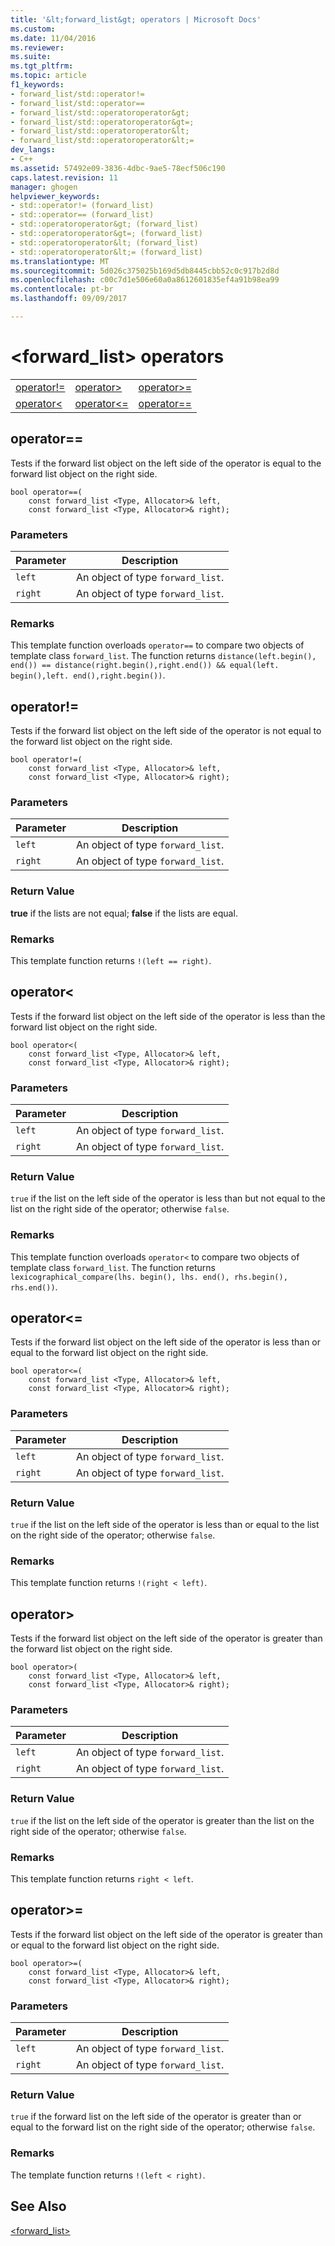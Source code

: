 ```yaml
---
title: '&lt;forward_list&gt; operators | Microsoft Docs'
ms.custom: 
ms.date: 11/04/2016
ms.reviewer: 
ms.suite: 
ms.tgt_pltfrm: 
ms.topic: article
f1_keywords:
- forward_list/std::operator!=
- forward_list/std::operator==
- forward_list/std::operatoroperator&gt;
- forward_list/std::operatoroperator&gt=;
- forward_list/std::operatoroperator&lt;
- forward_list/std::operatoroperator&lt;=
dev_langs:
- C++
ms.assetid: 57492e09-3836-4dbc-9ae5-78ecf506c190
caps.latest.revision: 11
manager: ghogen
helpviewer_keywords:
- std::operator!= (forward_list)
- std::operator== (forward_list)
- std::operatoroperator&gt; (forward_list)
- std::operatoroperator&gt=; (forward_list)
- std::operatoroperator&lt; (forward_list)
- std::operatoroperator&lt;= (forward_list)
ms.translationtype: MT
ms.sourcegitcommit: 5d026c375025b169d5db8445cbb52c0c917b2d8d
ms.openlocfilehash: c00c7d1e506e60a0a8612601835ef4a91b98ea99
ms.contentlocale: pt-br
ms.lasthandoff: 09/09/2017

---
```

# <a name="ltforwardlistgt-operators"></a>&lt;forward_list&gt; operators
||||  
|-|-|-|  
|[operator!=](#op_neq)|[operator&gt;](#op_gt)|[operator&gt;=](#op_gt_eq)|  
|[operator&lt;](#op_lt)|[operator&lt;=](#op_lt_eq)|[operator==](#op_eq_eq)|  
  
##  <a name="op_eq_eq"></a>  operator==  
 Tests if the forward list object on the left side of the operator is equal to the forward list object on the right side.  
  
```
bool operator==(
    const forward_list <Type, Allocator>& left,
    const forward_list <Type, Allocator>& right);
```  
  
### <a name="parameters"></a>Parameters  
  
|Parameter|Description|  
|---------------|-----------------|  
|`left`|An object of type `forward_list`.|  
|`right`|An object of type `forward_list`.|  
  
### <a name="remarks"></a>Remarks  
 This template function overloads `operator==` to compare two objects of template class `forward_list`. The function returns `distance(left.begin(), end()) == distance(right.begin(),right.end()) && equal(left. begin(),left. end(),right.begin())`.  
  
##  <a name="op_neq"></a>  operator!=  
 Tests if the forward list object on the left side of the operator is not equal to the forward list object on the right side.  
  
```
bool operator!=(
    const forward_list <Type, Allocator>& left,
    const forward_list <Type, Allocator>& right);
```  
  
### <a name="parameters"></a>Parameters  
  
|Parameter|Description|  
|---------------|-----------------|  
|`left`|An object of type `forward_list`.|  
|`right`|An object of type `forward_list`.|  
  
### <a name="return-value"></a>Return Value  
 **true** if the lists are not equal; **false** if the lists are equal.  
  
### <a name="remarks"></a>Remarks  
 This template function returns `!(left == right)`.  
  
##  <a name="op_lt"></a>  operator&lt;  
 Tests if the forward list object on the left side of the operator is less than the forward list object on the right side.  
  
```
bool operator<(
    const forward_list <Type, Allocator>& left,
    const forward_list <Type, Allocator>& right);
```  
  
### <a name="parameters"></a>Parameters  
  
|Parameter|Description|  
|---------------|-----------------|  
|`left`|An object of type `forward_list`.|  
|`right`|An object of type `forward_list`.|  
  
### <a name="return-value"></a>Return Value  
 `true` if the list on the left side of the operator is less than but not equal to the list on the right side of the operator; otherwise `false`.  
  
### <a name="remarks"></a>Remarks  
 This template function overloads `operator<` to compare two objects of template class `forward_list`. The function returns `lexicographical_compare(lhs. begin(), lhs. end(), rhs.begin(), rhs.end())`.  
  
##  <a name="op_lt_eq"></a>  operator&lt;=  
 Tests if the forward list object on the left side of the operator is less than or equal to the forward list object on the right side.  
  
```
bool operator<=(
    const forward_list <Type, Allocator>& left,
    const forward_list <Type, Allocator>& right);
```  
  
### <a name="parameters"></a>Parameters  
  
|Parameter|Description|  
|---------------|-----------------|  
|`left`|An object of type `forward_list`.|  
|`right`|An object of type `forward_list`.|  
  
### <a name="return-value"></a>Return Value  
 `true` if the list on the left side of the operator is less than or equal to the list on the right side of the operator; otherwise `false`.  
  
### <a name="remarks"></a>Remarks  
 This template function returns `!(right < left)`.  
  
##  <a name="op_gt"></a>  operator&gt;  
 Tests if the forward list object on the left side of the operator is greater than the forward list object on the right side.  
  
```
bool operator>(
    const forward_list <Type, Allocator>& left,
    const forward_list <Type, Allocator>& right);
```  
  
### <a name="parameters"></a>Parameters  
  
|Parameter|Description|  
|---------------|-----------------|  
|`left`|An object of type `forward_list`.|  
|`right`|An object of type `forward_list`.|  
  
### <a name="return-value"></a>Return Value  
 `true` if the list on the left side of the operator is greater than the list on the right side of the operator; otherwise `false`.  
  
### <a name="remarks"></a>Remarks  
 This template function returns `right < left`.  
  
##  <a name="op_gt_eq"></a>  operator&gt;=  
 Tests if the forward list object on the left side of the operator is greater than or equal to the forward list object on the right side.  
  
```
bool operator>=(
    const forward_list <Type, Allocator>& left,
    const forward_list <Type, Allocator>& right);
```  
  
### <a name="parameters"></a>Parameters  
  
|Parameter|Description|  
|---------------|-----------------|  
|`left`|An object of type `forward_list`.|  
|`right`|An object of type `forward_list`.|  
  
### <a name="return-value"></a>Return Value  
 `true` if the forward list on the left side of the operator is greater than or equal to the forward list on the right side of the operator; otherwise `false`.  
  
### <a name="remarks"></a>Remarks  
 The template function returns `!(left < right)`.  
  
## <a name="see-also"></a>See Also  
 [<forward_list>](../standard-library/forward-list.md)




